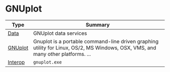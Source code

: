 ﻿
# GNUplot

|Type|Summary|
|----|-------|
|[Data](./Data.md)|GNUplot data services|
|[GNUplot](./GNUplot.md)|Gnuplot is a portable command-line driven graphing utility for Linux, OS/2, MS Windows, OSX, VMS, and many other platforms.  ...|
|[Interop](./Interop.md)|``gnuplot.exe``|

